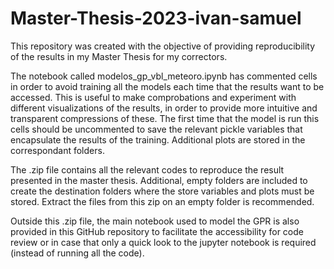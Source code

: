 # Master-Thesis-2023-ivan-samuel

This repository was created with the objective of providing reproducibility of the results in my Master Thesis for my correctors.

The notebook called modelos_gp_vbl_meteoro.ipynb has commented cells in order to avoid training all the models each time that the results want to be accessed. This is useful to make comprobations and experiment with different visualizations of the results, in order to provide more intuitive and transparent compressions of these. The first time that the model is run this cells should be uncommented to save the relevant pickle variables that encapsulate the results of the training. Additional plots are stored in the correspondant folders.

The .zip file contains all the relevant codes to reproduce the result presented in the master thesis. Additional, empty folders are included to create the destination folders where the store variables and plots must be stored. Extract the files from this zip on an empty folder is recommended.

Outside this .zip file, the main notebook used to model the GPR is also provided in this GitHub repository to facilitate the accessibility for code review or in case that only a quick look to the jupyter notebook is required (instead of running all the code).
